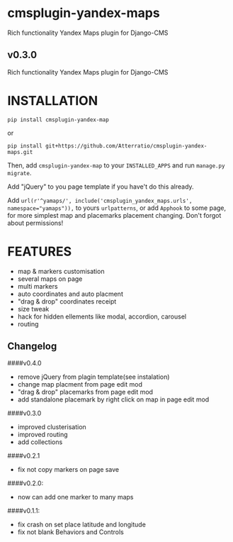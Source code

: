 cmsplugin-yandex-maps
===========
Rich functionality Yandex Maps plugin for Django-CMS


v0.3.0
-------

Rich functionality Yandex Maps plugin for Django-CMS


INSTALLATION
===========

`pip install cmsplugin-yandex-map`

or

`pip install git+https://github.com/Atterratio/cmsplugin-yandex-maps.git`

Then, add `cmsplugin-yandex-map` to your `INSTALLED_APPS` and run `manage.py migrate`.

Add "jQuery" to you page template if you have't do this already.

Add `url(r'^yamaps/', include('cmsplugin_yandex_maps.urls', namespace="yamaps")),` to yours `urlpatterns`, or add `Apphook` to some page, for more simplest map and placemarks placement changing. Don't forgot about permissions!

FEATURES
===========

* map & markers customisation
* several maps on page
* multi markers
* auto coordinates and auto placment
* "drag & drop" coordinates receipt
* size tweak
* hack for hidden ellements like modal, accordion, carousel
* routing


Changelog
-------
####v0.4.0
* remove jQuery from plagin template(see instalation)
* change map placment from page edit mod
* "drag & drop" placemarks from page edit mod
* add standalone placemark by right click on map in page edit mod


####v0.3.0
* improved clusterisation
* improved routing
* add collections


####v0.2.1
* fix not copy markers on page save


####v0.2.0:
* now can add one marker to many maps


####v0.1.1:
* fix crash on set place latitude and longitude
* fix not blank Behaviors and Controls
